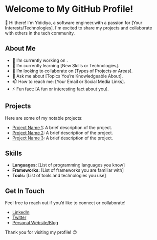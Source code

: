 # Welcome to My GitHub Profile!

👋 Hi there! I'm Yididiya, a software engineer.with a passion for [Your Interests/Technologies]. I'm excited to share my projects and collaborate with others in the tech community.

## About Me

- 🔭 I’m currently working on .
- 🌱 I’m currently learning [New Skills or Technologies].
- 👯 I’m looking to collaborate on [Types of Projects or Areas].
- 💬 Ask me about [Topics You’re Knowledgeable About].
- 📫 How to reach me: [Your Email or Social Media Links].
- ⚡ Fun fact: [A fun or interesting fact about you].

## Projects

Here are some of my notable projects:

- [Project Name 1](link-to-your-project-1): A brief description of the project.
- [Project Name 2](link-to-your-project-2): A brief description of the project.
- [Project Name 3](link-to-your-project-3): A brief description of the project.

## Skills

- **Languages:** [List of programming languages you know]
- **Frameworks:** [List of frameworks you are familiar with]
- **Tools:** [List of tools and technologies you use]

## Get In Touch

Feel free to reach out if you’d like to connect or collaborate!

- [LinkedIn](https://www.linkedin.com/in/yididiya-admasu-27199b305/)
- [Twitter](your-twitter-url)
- [Personal Website/Blog](your-website-url)

Thank you for visiting my profile! 😊
